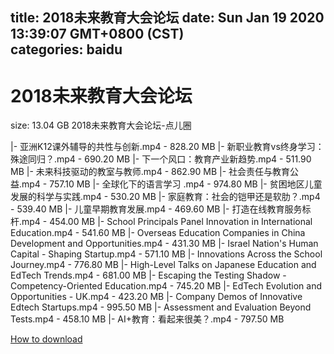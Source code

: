 
title: 2018未来教育大会论坛
date: Sun Jan 19 2020 13:39:07 GMT+0800 (CST)    
categories: baidu
---

# 2018未来教育大会论坛
size: 13.04 GB
 2018未来教育大会论坛-点儿圈
 
|- 亚洲K12课外辅导的共性与创新.mp4 - 828.20 MB
|- 新职业教育vs终身学习：殊途同归？.mp4 - 690.20 MB
|- 下一个风口：教育产业新趋势.mp4 - 511.90 MB
|- 未来科技驱动的教室与教师.mp4 - 862.90 MB
|- 社会责任与教育公益.mp4 - 757.10 MB
|- 全球化下的语言学习 .mp4 - 974.80 MB
|- 贫困地区儿童发展的科学与实践.mp4 - 530.20 MB
|- 家庭教育：社会的铠甲还是软肋？.mp4 - 539.40 MB
|- 儿童早期教育发展.mp4 - 469.60 MB
|- 打造在线教育服务标杆.mp4 - 454.00 MB
|- School Principals Panel Innovation in International Education.mp4 - 541.60 MB
|- Overseas Education Companies in China Development and Opportunities.mp4 - 431.30 MB
|- Israel Nation's Human Capital - Shaping Startup.mp4 - 571.10 MB
|- Innovations Across the School Journey.mp4 - 776.80 MB
|- High-Level Talks on Japanese Education and EdTech Trends.mp4 - 681.00 MB
|- Escaping the Testing Shadow - Competency-Oriented Education.mp4 - 745.20 MB
|- EdTech Evolution and Opportunities - UK.mp4 - 423.20 MB
|- Company Demos of Innovative Edtech Startups.mp4 - 995.50 MB
|- Assessment and Evaluation Beyond Tests.mp4 - 458.10 MB
|- AI+教育：看起来很美？.mp4 - 797.50 MB

[How to download](https://bpcam.bemobtrk.com/go/2ceec3aa-1ca2-46d6-b9ff-aaa5c184517c?jno=2521)